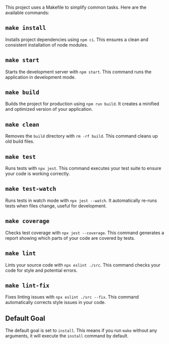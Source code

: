 This project uses a Makefile to simplify common tasks. Here are the available commands:

## `make install`
Installs project dependencies using `npm ci`. This ensures a clean and consistent installation of node modules.

## `make start`
Starts the development server with `npm start`. This command runs the application in development mode.

## `make build`
Builds the project for production using `npm run build`. It creates a minified and optimized version of your application.

## `make clean`
Removes the `build` directory with `rm -rf build`. This command cleans up old build files.

## `make test`
Runs tests with `npx jest`. This command executes your test suite to ensure your code is working correctly.

## `make test-watch`
Runs tests in watch mode with `npx jest --watch`. It automatically re-runs tests when files change, useful for development.

## `make coverage`
Checks test coverage with `npx jest --coverage`. This command generates a report showing which parts of your code are covered by tests.

## `make lint`
Lints your source code with `npx eslint ./src`. This command checks your code for style and potential errors.

## `make lint-fix`
Fixes linting issues with `npx eslint ./src --fix`. This command automatically corrects style issues in your code.

## Default Goal
The default goal is set to `install`. This means if you run `make` without any arguments, it will execute the `install` command by default.
